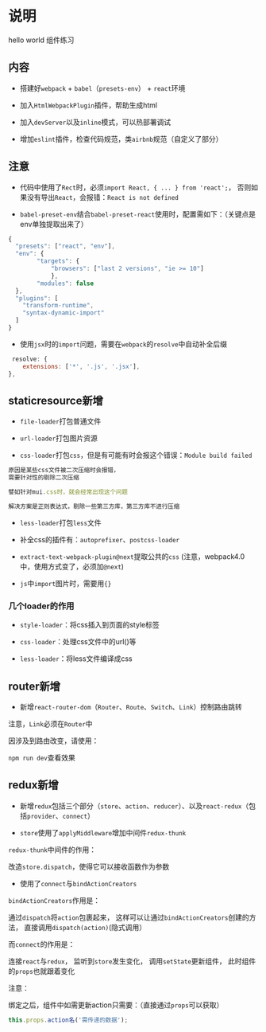 # 说明

hello world 组件练习

## 内容

- 搭建好`webpack` + `babel`（`presets-env`） + `react`环境

- 加入`HtmlWebpackPlugin`插件，帮助生成html

- 加入`devServer`以及`inline`模式，可以热部署调试

- 增加`eslint`插件，检查代码规范，类`airbnb`规范（自定义了部分）

## 注意

- 代码中使用了`Rect`时，必须`import React, { ... } from 'react';`，
否则如果没有导出`React`，会报错：`React is not defined`

- `babel-preset-env`结合`babel-preset-react`使用时，配置需如下：（关键点是env单独提取出来了）

```js
{
  "presets": ["react", "env"],
  "env": {
        "targets": {
            "browsers": ["last 2 versions", "ie >= 10"]
            },
        "modules": false
  },
  "plugins": [
    "transform-runtime",
    "syntax-dynamic-import"
  ]
}
```

- 使用`jsx`时的`import`问题，需要在`webpack`的`resolve`中自动补全后缀

```js
 resolve: {
    extensions: ['*', '.js', '.jsx'],
},
```

## staticresource新增

- `file-loader`打包普通文件

- `url-loader`打包图片资源

- `css-loader`打包`css`，但是有可能有时会报这个错误：`Module build failed`

```js
原因是某些css文件被二次压缩时会报错，
需要针对性的剔除二次压缩

譬如针对mui.css时，就会经常出现这个问题

解决方案是正则表达式，剔除一些第三方库，第三方库不进行压缩
```

- `less-loader`打包`less`文件

- 补全css的插件有：`autoprefixer`、`postcss-loader`

- `extract-text-webpack-plugin@next`提取公共的`css`
(注意，webpack4.0中，使用方式变了，必须加`@next`)

- `js`中`import`图片时，需要用`{}`

### 几个loader的作用

- `style-loader`：将css插入到页面的style标签

- `css-loader`：处理css文件中的url()等

- `less-loader`：将less文件编译成css

## router新增

- 新增`react-router-dom`（`Router`、`Route`、`Switch`、`Link`）控制路由跳转

注意，`Link`必须在`Router`中

因涉及到路由改变，请使用：

`npm run dev`查看效果

## redux新增

- 新增`redux`包括三个部分（`store`、`action`、`reducer`）、以及`react-redux`（包括`provider`、`connect`）

- `store`使用了`applyMiddleware`增加中间件`redux-thunk`

`redux-thunk`中间件的作用：

改造`store.dispatch`，使得它可以接收函数作为参数

- 使用了`connect`与`bindActionCreators`

`bindActionCreators`作用是：

通过`dispatch`将`action`包裹起来，
这样可以让通过`bindActionCreators`创建的方法，
直接调用`dispatch(action)`(隐式调用）

而`connect`的作用是：

连接`react`与`redux`，
监听到`store`发生变化，
调用`setState`更新组件，
此时组件的`props`也就跟着变化

注意：

绑定之后，组件中如需更新action只需要：（直接通过`props`可以获取）

```js
this.props.action名('需传递的数据');
```